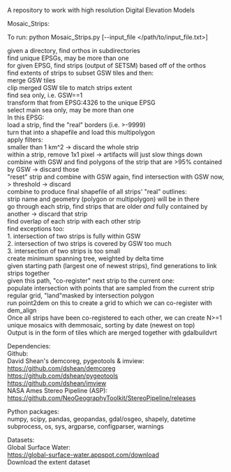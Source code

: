 A repository to work with high resolution Digital Elevation Models  
  
Mosaic_Strips:  
  
To run: python Mosaic_Strips.py [--input_file </path/to/input_file.txt>]  
  
given a directory, find orthos in subdirectories  
find unique EPSGs, may be more than one  
for given EPSG, find strips (output of SETSM) based off of the orthos  
find extents of strips to subset GSW tiles and then:  
    merge GSW tiles  
    clip merged GSW tile to match strips extent  
    find sea only, i.e. GSW==1  
    transform that from EPSG:4326 to the unique EPSG  
    select main sea only, may be more than one  
In this EPSG:  
    load a strip, find the "real" borders (i.e. >-9999)  
    turn that into a shapefile and load this multipolygon  
    apply filters:  
        smaller than 1 km^2 -> discard the whole strip  
        within a strip, remove 1x1 pixel -> artifacts will just slow things down  
        combine with GSW and find polygons of the strip that are >95% contained by GSW -> discard those  
        "reset" strip and combine with GSW again, find intersection with GSW now, > threshold -> discard  
    combine to produce final shapefile of all strips' "real" outlines:  
        strip name and geometry (polygon or multipolygon) will be in there  
    go through each strip, find strips that are older *and* fully contained by another -> discard that strip  
    find overlap of each strip with each other strip  
        find exceptions too:  
            1. intersection of two strips is fully within GSW  
            2. intersection of two strips is covered by GSW too much  
            3. intersection of two strips is too small  
    create minimum spanning tree, weighted by delta time  
    given starting path (largest one of newest strips), find generations to link strips together  
    given this path, "co-register" next strip to the current one:  
        populate intersection with points that are sampled from the current strip  
            regular grid, "land"masked by intersection polygon  
        run point2dem on this to create a grid to which we can co-register with dem_align  
    Once all strips have been co-registered to each other, we can create N>=1 unique mosaics with demmosaic, sorting by date (newest on top)  
    Output is in the form of tiles which are merged together with gdalbuildvrt  

  
Dependencies:  
Github:  
David Shean's demcoreg, pygeotools & imview:  
https://github.com/dshean/demcoreg  
https://github.com/dshean/pygeotools  
https://github.com/dshean/imview  
NASA Ames Stereo Pipeline (ASP):  
https://github.com/NeoGeographyToolkit/StereoPipeline/releases  
  
Python packages:  
numpy, scipy, pandas, geopandas, gdal/osgeo, shapely, datetime  
subprocess, os, sys, argparse, configparser, warnings  
  
Datasets:  
Global Surface Water:  
https://global-surface-water.appspot.com/download  
Download the extent dataset  
